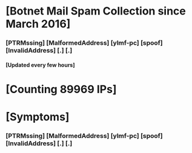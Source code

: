 # [Botnet Mail Spam Collection since March 2016]
### [PTRMssing] [MalformedAddress] [ylmf-pc] [spoof] [InvalidAddress] [.] [.]
#### [Updated every few hours]

# [Counting 89969 IPs]

# [Symptoms] 
###   [PTRMssing] [MalformedAddress] [ylmf-pc] [spoof] [InvalidAddress] [.] [.]
